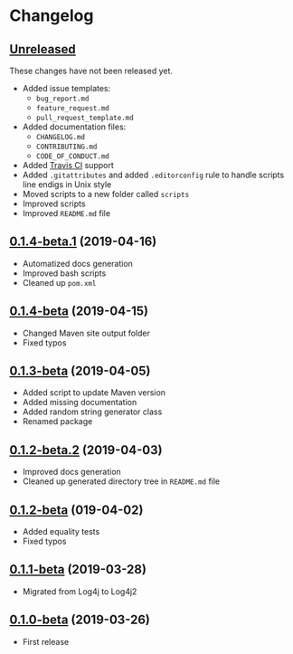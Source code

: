 # Changelog

## [Unreleased]

These changes have not been released yet.

- Added issue templates:
  - `bug_report.md`
  - `feature_request.md`
  - `pull_request_template.md`
- Added documentation files:
  - `CHANGELOG.md`
  - `CONTRIBUTING.md`
  - `CODE_OF_CONDUCT.md`
- Added [Travis CI](https://travis-ci.org/FerMod/EventDispatcher) support
- Added `.gitattributes` and added `.editorconfig` rule to handle scripts line endigs in Unix style
- Moved scripts to a new folder called `scripts`
- Improved scripts
- Improved `README.md` file

## [0.1.4-beta.1] (2019-04-16)

- Automatized docs generation
- Improved bash scripts
- Cleaned up `pom.xml`

## [0.1.4-beta] (2019-04-15)

- Changed Maven site output folder
- Fixed typos

## [0.1.3-beta] (2019-04-05)

- Added script to update Maven version
- Added missing documentation
- Added random string generator class
- Renamed package

## [0.1.2-beta.2] (2019-04-03)

- Improved docs generation
- Cleaned up generated directory tree in `README.md` file

## [0.1.2-beta] (019-04-02)

- Added equality tests
- Fixed typos

## [0.1.1-beta] (2019-03-28)

- Migrated from Log4j to Log4j2

## [0.1.0-beta] (2019-03-26)

- First release

[Unreleased]: https://github.com/FerMod/EventDispatcher/compare/v0.1.4-beta.1...HEAD
[0.1.4-beta.1]: https://github.com/FerMod/EventDispatcher/compare/v0.1.4-beta...v0.1.4-beta.1
[0.1.4-beta]: https://github.com/FerMod/EventDispatcher/compare/v0.1.3-beta...v0.1.4-beta
[0.1.3-beta]: https://github.com/FerMod/EventDispatcher/compare/v0.1.2-beta.2...v0.1.3-beta
[0.1.2-beta.2]: https://github.com/FerMod/EventDispatcher/compare/v0.1.2-beta...v0.1.2-beta.2
[0.1.2-beta]: https://github.com/FerMod/EventDispatcher/compare/v0.1.1-beta...v0.1.2-beta
[0.1.1-beta]: https://github.com/FerMod/EventDispatcher/compare/v0.1.0-beta...v0.1.1-beta
[0.1.0-beta]: https://github.com/FerMod/EventDispatcher/releases/tag/v0.1.0-beta
